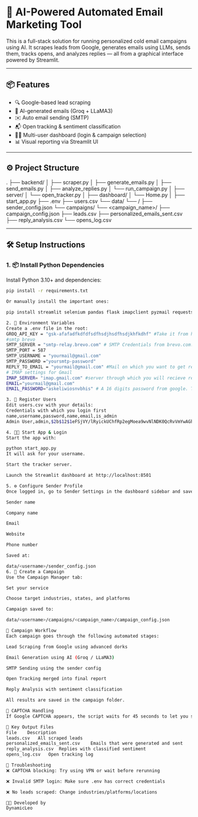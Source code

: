 # 🤖 AI-Powered Automated Email Marketing Tool

This is a full-stack solution for running personalized cold email campaigns using AI. It scrapes leads from Google, generates emails using LLMs, sends them, tracks opens, and analyzes replies — all from a graphical interface powered by Streamlit.

---

## 📦 Features

- 🔍 Google-based lead scraping
- 🧠 AI-generated emails (Groq + LLaMA3)
- ✉️ Auto email sending (SMTP)
- 📬 Open tracking & sentiment classification
- 🧑‍💼 Multi-user dashboard (login & campaign selection)
- 📊 Visual reporting via Streamlit UI

---

## ⚙️ Project Structure

.
├── backend/
│ ├── scraper.py
│ ├── generate_emails.py
│ ├── send_emails.py
│ ├── analyze_replies.py
│ └── run_campaign.py
│
├── server/
│ └── open_tracker.py
│
├── dashboard/
│ └── Home.py
│
├── start_app.py
├── .env
├── users.csv
└── data/
└── <username>/
├── sender_config.json
└── campaigns/
└── <campaign_name>/
├── campaign_config.json
├── leads.csv
├── personalized_emails_sent.csv
├── reply_analysis.csv
└── opens_log.csv


---

## 🛠️ Setup Instructions

### 1. 📦 Install Python Dependencies

Install Python 3.10+ and dependencies:

```bash
pip install -r requirements.txt

Or manually install the important ones:

pip install streamlit selenium pandas flask imapclient pyzmail requests python-dotenv xlsxwriter

2. 🔐 Environment Variables
Create a .env file in the root:
GROQ_API_KEY = "gsk-afafadfkdfdfsdfhsdjhsdfhsdjkhfkdhf" #Take it from https://console.groq.com/keys
#smtp brevo
SMTP_SERVER = "smtp-relay.brevo.com" # SMTP Credentials from brevo.com. Through this server emails will be sent
SMTP_PORT = 587
SMTP_USERNAME = "yourmail@gmail.com"
SMTP_PASSWORD ="yoursmtp-password"
REPLY_TO_EMAIL = "yourmail@gmail.com" #Mail on which you want to get replies from the campagins
# IMAP settings for Gmail
IMAP_SERVER= "imap.gmail.com" #server through which you will recieve replies
EMAIL="yourmail@gmail.com" 
EMAIL_PASSWORD="askeliwiosnvbhis" # A 16 digits password from google. Take it from myaccounts.google.com

3. 👤 Register Users
Edit users.csv with your details:
Credentials with which you login first
name,username,password,name,email,is_admin
Admin User,admin,$2b$12$1eFSjVY/lRyickUChfRp2egMoea9wvNlNDK0QcRvVmYwAGhbN25nm,admin@localhost,1 #Hashed Password

4. 🧑‍💼 Start App & Login
Start the app with:

python start_app.py
It will ask for your username.

Start the tracker server.

Launch the Streamlit dashboard at http://localhost:8501

5. ⚙️ Configure Sender Profile
Once logged in, go to Sender Settings in the dashboard sidebar and save:

Sender name

Company name

Email

Website

Phone number

Saved at:

data/<username>/sender_config.json
6. 🎯 Create a Campaign
Use the Campaign Manager tab:

Set your service

Choose target industries, states, and platforms

Campaign saved to:

data/<username>/campaigns/<campaign_name>/campaign_config.json

🚀 Campaign Workflow
Each campaign goes through the following automated stages:

Lead Scraping from Google using advanced dorks

Email Generation using AI (Groq / LLaMA3)

SMTP Sending using the sender config

Open Tracking merged into final report

Reply Analysis with sentiment classification

All results are saved in the campaign folder.

🧠 CAPTCHA Handling
If Google CAPTCHA appears, the script waits for 45 seconds to let you solve it. No need to press Enter manually.

📁 Key Output Files
File	Description
leads.csv	All scraped leads
personalized_emails_sent.csv	Emails that were generated and sent
reply_analysis.csv	Replies with classified sentiment
opens_log.csv	Open tracking log

🧯 Troubleshooting
❌ CAPTCHA blocking: Try using VPN or wait before rerunning

❌ Invalid SMTP login: Make sure .env has correct credentials

❌ No leads scraped: Change industries/platforms/locations

👨‍💻 Developed by
DynamicLeo